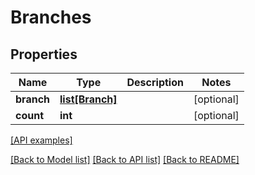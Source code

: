 # Branches

## Properties
Name | Type | Description | Notes
------------ | ------------- | ------------- | -------------
**branch** | [**list[Branch]**](Branch.md) |  | [optional] 
**count** | **int** |  | [optional] 

[[API examples]](http://devopshq.github.io/teamcity/teamcity_models/Branches.html)

[[Back to Model list]](../README.md#documentation-for-models) [[Back to API list]](../README.md#documentation-for-api-endpoints) [[Back to README]](../README.md)


